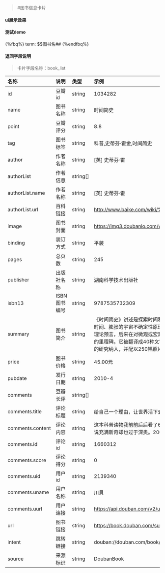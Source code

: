 >#图书信息卡片

#### ui展示效果
#### 测试demo
{%fbq%}
term:  $$图书名##
{%endfbq%}
#### 返回字段说明
>卡片字段名称：book_list

|名称|说明|类型|示例|
|:---|:---|:----|:---|
|id|豆瓣id|string|1034282|
|name|图书名称|string|时间简史|
|point|豆瓣评分|string|8.8|
|tag|图书标签|string|科普,史蒂芬·霍金,时间简史|
|author|作者名称|string|[英] 史蒂芬·霍|
|authorList|作者信息|string[]||
|authorList.name|作者名称|string|[英] 史蒂芬·霍|
|authorList.url|百科链接|string|http://www.baike.com/wiki/%E5%8F%B2%E8%92%82%E8%8A%AC%C2%B7%E9%9C%8D%E9%87%91|
|image|图书封面|string|https://img3.doubanio.com/view/subject/m/public/s1914861.jpg|
|binding|装订方式|string|平装|
|pages|总页数|string|245|
|publisher|出版社名称|string|湖南科学技术出版社|
|isbn13|ISBN图书编号|string|9787535732309|
|summary|图书简介|string|《时间简史》讲述是探索时间和空间核心秘密的故事，是关于宇宙本性的最前沿知识，包括我们的宇宙图像、空间和时间、膨胀的宇宙不确定性原理、基本粒子和自然的力、黑洞、黑洞不是这么黑、时间箭头等内容。第一版中的许多理论预言，后来在对微观或宏观宇宙世界观测中得到证实。\n自1988年首版以来，《时间简史》已成为全球科学著作的里程碑。它被翻译成40种文字，销售了近1000万册。此版更新了内容，把许多观测揭示的新知识，以及霍金最新的研究纳入，并配以250幅照片和电脑制作的三维和四维空间图。|
|price|图书价格|string|45.00元|
|pubdate|发行日期|string|2010-4|
|comments|豆瓣长评|string[]||
|comments.title|评论标题|string|给自己一个理由，让世界活下去|
|comments.content|评论内容|string|这本科普读物我前前后后看了6年。2003年初，我浏览了书中所有的彩图、注释及部分章节，这一切对于当时的我来说充满新奇却也过于深奥。2007年夏，...|
|comments.id|评论id|string|1660312|
|comments.score|评论得分|string|0|
|comments.uid|用户id|string|2139340|
|comments.uname|用户名称|string|川貝|
|comments.uurl|用户连接|string|https://api.douban.com/v2/user/2139340|
|url|图书链接|string|https://book.douban.com/subject/1034282/|
|intent|跳转链接|string|douban://douban.com/book/1034282?from=mdouba|
|source|来源标识|string|DoubanBook|




